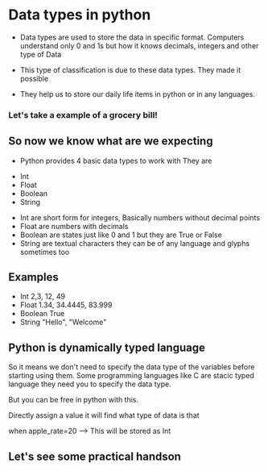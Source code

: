 # Data types in python

- Data types are used to store the data in specific format. Computers understand only 0 and 1s but how it knows decimals, integers and other type of Data

- This type of classification is due to these data types. They made it possible

- They help us to store our daily life items in python or in any languages. 

### Let's take a example of a grocery bill!

## So now we know what are we expecting

- Python provides 4 basic data types to work with
They are
* Int
* Float
* Boolean
* String

- Int are short form for integers, Basically numbers without decimal points
- Float are numbers with decimals
- Boolean are states just like 0 and 1 but they are True or False
- String are textual characters they can be of any language and glyphs sometimes too

## Examples
- Int 2,3, 12, 49
- Float 1.34, 34.4445, 83.999
- Boolean True
- String "Hello", "Welcome"

## Python is dynamically typed language

So it means we don't need to specify the data type of the variables before starting using them. Some programming languages like C are stacic typed language they need you to specify the data type.

But you can be free in python with this.

Directly assign a value it will find what type of data is that

when apple_rate=20 --> This will be stored as Int

## Let's see some practical handson
